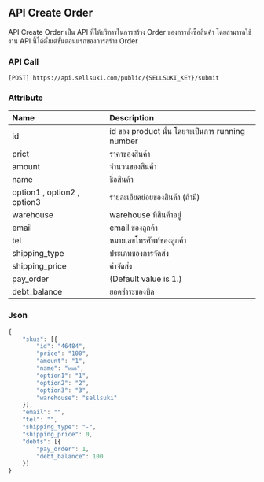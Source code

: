 ## API Create Order

API Create Order เป็น API ที่ให้บริการในการสร้าง Order ของการสั่งซื้อสินค้า โดยสามารถใช้งาน API นี้ได้ตั้งแต่ขั้นตอนแรกของการสร้าง Order

### API Call

```
[POST] https://api.sellsuki.com/public/{SELLSUKI_KEY}/submit
```

### Attribute

| **Name** | **Description** |
| :--- | :--- |
| id | id ของ product นั้น โดยจะเป็นการ  running number |
| prict | ราคาของสินค้า |
| amount | จำนวนของสินค้า |
| name | ชื่อสินค้า |
| option1 , option2 , option3 | รายละเอียดย่อยของสินค้า \(ถ้ามี\) |
| warehouse | warehouse ที่สินค้าอยู่ |
| email | email ของลูกค้า |
| tel | หมายเลขโทรศัพท์ของลูกค้า |
| shipping\_type | ประเภทของการจัดส่ง |
| shipping\_price | ค่าจัดส่ง |
| pay\_order | \(Default value is 1.\) |
| debt\_balance | ยอดชำระของบิล |

### Json

```js
{
	"skus": [{
		"id": "46484",
		"price": "100",
		"amount": "1",
		"name": "หมา",
		"option1": "1",
		"option2": "2",
		"option3": "3",
		"warehouse": "sellsuki"
	}],
	"email": "",
	"tel": "",
	"shipping_type": "-",
	"shipping_price": 0,
	"debts": [{
		"pay_order": 1,
		"debt_balance": 100
	}]
}
```



